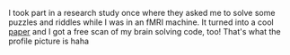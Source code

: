 I took part in a research study once where they asked me to solve some puzzles and riddles while I was in an fMRI machine.
It turned into a cool [paper](https://web.eecs.umich.edu/~weimerw/p/weimer-icse2017-preprint.pdf) and I got a free scan of my brain solving code, too!
That's what the profile picture is haha

<!--
**yashevde/yashevde** is a ✨ _special_ ✨ repository because its `README.md` (this file) appears on your GitHub profile.

Here are some ideas to get you started:

- 🔭 I’m currently working on ...
- 🌱 I’m currently learning ...
- 👯 I’m looking to collaborate on ...
- 🤔 I’m looking for help with ...
- 💬 Ask me about ...
- 📫 How to reach me: ...
- 😄 Pronouns: ...
- ⚡ Fun fact: ...
-->

